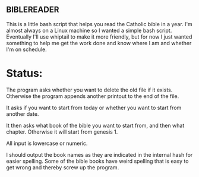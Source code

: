 ## BIBLEREADER

This is a little bash script that helps you read the Catholic bible in a year.  I'm almost always on a Linux machine
so I wanted a simple bash script.  Eventually I'll use whiptail to make it more friendly, but for now I just wanted
something to help me get the work done and know where I am and whether I'm on schedule.

# Status:

The program asks whether you want to delete the old file if it exists.  Otherwise the program appends
another printout to the end of the file.

It asks if you want to start from today or whether you want to start from another date.

It then asks what book of the bible you want to start from, and then what chapter.  Otherwise it will
start from genesis 1.

All input is lowercase or numeric.  

I should output the book names as they are indicated in the internal hash for easier spelling.  Some of
the bible books have weird spelling that is easy to get wrong and thereby screw up the program.
